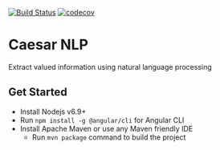 [![Build Status](https://travis-ci.org/ItsMeCaesar/caesar-nlp.svg?branch=master)](https://travis-ci.org/ItsMeCaesar/caesar-nlp)
[![codecov](https://codecov.io/gh/ItsMeCaesar/caesar-nlp/branch/master/graph/badge.svg)](https://codecov.io/gh/ItsMeCaesar/caesar-nlp)

# Caesar NLP  
Extract valued information using natural language processing

## Get Started
* Install Nodejs v6.9+
* Run `npm install -g @angular/cli` for Angular CLI
* Install Apache Maven or use any Maven friendly IDE
    * Run `mvn package` command to build the project